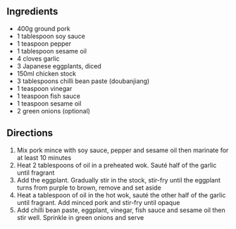 ## Ingredients
- 400g ground pork
- 1 tablespoon soy sauce
- 1 teaspoon pepper
- 1 tablespoon sesame oil
- 4 cloves garlic
- 3 Japanese eggplants, diced
- 150ml chicken stock
- 3 tablespoons chilli bean paste (doubanjiang)
- 1 teaspoon vinegar
- 1 teaspoon fish sauce
- 1 teaspoon sesame oil
- 2 green onions (optional)

## Directions
1. Mix pork mince with soy sauce, pepper and sesame oil then marinate for at least 10 minutes
1. Heat 2 tablespoons of oil in a preheated wok. Sauté half of the garlic until fragrant
1. Add the eggplant. Gradually stir in the stock, stir-fry until the eggplant turns from purple to brown, remove and set aside
1. Heat a tablespoon of oil in the hot wok, sauté the other half of the garlic until fragrant. Add minced pork and stir-fry until opaque
1. Add chilli bean paste, eggplant, vinegar, fish sauce and sesame oil then stir well. Sprinkle in green onions and serve

